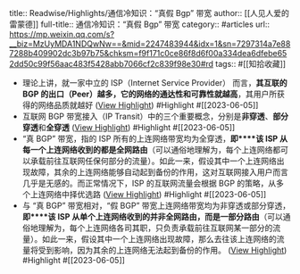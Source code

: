 title:: Readwise/Highlights/通信冷知识：“真假 Bgp” 带宽
author:: [[人见人爱的雷蒙德]]
full-title:: 通信冷知识：“真假 Bgp” 带宽
category:: #articles
url:: https://mp.weixin.qq.com/s?__biz=MzUyMDA1NDQwNw==&mid=2247483944&idx=1&sn=7297314a7e887288b409902dc3b97b75&chksm=f9f171c0ce86f8d6f00a334dea6dfebe652dd50c99f56aac483f5428abb7066cf2c839f98e30#rd
tags:: #[[知拾收藏]]

- 理论上讲，就一家中立的 ISP（Internet Service Provider） 而言，**其互联的 BGP 的出口（Peer）越多，它的网络的通达性和可靠性就越高**，其用户所获得的网络品质就越好 ([View Highlight](https://read.readwise.io/read/01h24z19qgace0d3qxa0mg2n68)) #Highlight #[[2023-06-05]]
- 互联网 BGP 带宽接入（IP Transit）中的三个重要概念，分别是**非穿透**、****部分穿透****和**全穿透** ([View Highlight](https://read.readwise.io/read/01h24z1m5jr66jkn4400x2eewz)) #Highlight #[[2023-06-05]]
- “真 BGP” 带宽，指的 ISP 所有的上连网络带宽均为全穿透，**即****该 ISP 从每一个上连网络收到的都是全网路由**（可以通俗地理解为，每个上连网络都可以承载前往互联网任保何部分的流量）。如此一来，假设其中一个上连网络出现故障，其余的上连网络能够自动起到备份的作用，这对互联网接入用户而言几乎是无感的。而正常情况下，ISP 的互联网流量会根据 BGP 的策略，从多个上连网络中择优选路 ([View Highlight](https://read.readwise.io/read/01h24z3wmawk12pvfd02b53b38)) #Highlight #[[2023-06-05]]
- 与 “真 BGP” 带宽相对，“假 BGP” 带宽上连网络带宽均为非穿透或部分穿透，**即****该 ISP 从单个上连网络收到的并非全网路由，而是一部分路由**（可以通俗地理解为，每个上连网络各司其职，只负责承载前往互联网某一部分的流量）。如此一来，假设其中一个上连网络出现故障，那么去往该上连网络的流量将受到影响，因为其余的上连网络无法起到备份的作用。 ([View Highlight](https://read.readwise.io/read/01h24z478qh5k5a8aqpbkbxkt3)) #Highlight #[[2023-06-05]]